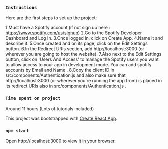 ### `Instructions`

Here are the first steps to set up the project:

1.Must have a Spotify account (if not sign up here : https://www.spotify.com/us/signup)
2.Go to the Spotify Developer Dashboard and Log In.
3.Once logged in, click on Create App.
4.Name it and describe it.
5.Once created and on its page, click on the Edit Settings button.
6.In the Redirect URIs section, add http://localhost:3000 (or wherever you are going to host the website).
7.Also next to the Edit Settings button, click on 'Users And Access' to manage the Spotify users you want to allow access to your app in development mode. You can add spotify accounts by Email and Name .
8.Copy the client ID in src/components/Authentication.js and also make sure that http://localhost:3000 (or wherever you're running the app from) is placed in its redirect URIs also in src/components/Authentication.js .

### `Time spent on project`

Around 11 hours (Lots of tutorials included)

This project was bootstrapped with [Create React App](https://github.com/facebook/create-react-app).

### `npm start`

Open http://localhost:3000 to view it in your browser.
